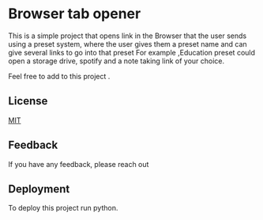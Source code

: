 
# Browser tab opener

This is a simple project that opens link in the Browser that the user sends using a preset system, where the user gives them a preset name and can give several links to go into that preset For example ,Education preset could open a storage drive, spotify and a note taking link of your choice.

Feel free to add to this project . 


## License

[MIT](https://choosealicense.com/licenses/mit/)




## Feedback

If you have any feedback, please reach out


## Deployment

To deploy this project run python.

```python main.py [PRESET NAME]
    
```

